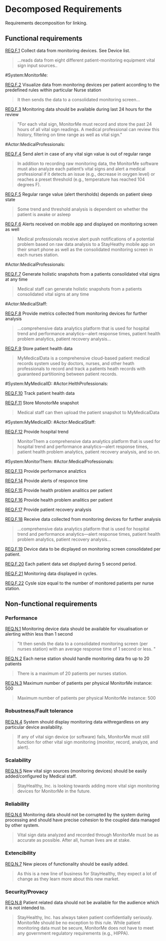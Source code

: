 # Decomposed Requirements

Requirements decomposition for linking. 

## Functional requirements

[REQ.F.1](#REQ.F.1) Collect data from monitoring devices. See Device list.
> ...reads data from eight different patient-monitoring equipment vital sign input sources..

#System:MonitorMe:

[REQ.F.2](#REQ.F.2) Visualize data from monitoring devices per patient according to the predefined rules within particular Nurse station
> It then sends the data to a consolidated monitoring screen…

[REQ.F.3](#REQ.F.3) Monitoring data should be available during last 24 hours for the review
>"For each vital sign, MonitorMe must record and store the past 24 hours of all vital sign readings. A medical
professional can review this history, filtering on time range as well as vital sign."

#Actor:MedicalProfessionals:

[REQ.F.4](#REQ.F.4) Send alert in case of any vital sign value is out of regular range
> In addition to recording raw monitoring data, the MonitorMe software must also analyze each patient’s vital signs and alert a medical professional if it detects an issue (e.g., decrease in oxygen level) or reaches a preset threshold (e.g., temperature has reached 104 degrees F).

[REQ.F.5](#REQ.F.5) Regular range value (alert thersholds) depends on patient sleep state
> Some trend and threshold analysis is dependent on whether the patient is awake or asleep

[REQ.F.6](#REQ.F.6) Alerts received on mobile app and displayed on monitoring screen as well  
> Medical professionals receive alert push notifications of a potential problem based on raw data analysis to a
StayHeathy mobile app on their smart phone as well as the consolidated monitoring screen in each nurses
station.

#Actor:MedicalProfessionals:

[REQ.F.7](#REQ.F.7) Generate holistic snapshots from a patients consolidated vital signs at any time
> Medical staff can generate holistic snapshots from a patients consolidated vital signs at any time

#Actor:MedicalStaff:

[REQ.F.8](#REQ.F.8) Provide metrics collected from monitoring devices for further analysis
>...comprehensive data analytics platform that is used for hospital trend and performance analytics—alert response times, patient health problem analytics, patient recovery analysis…

[REQ.F.9](#REQ.F.9) Store patient health data
> MyMedicalData is a comprehensive cloud-based patient medical records system used by doctors, nurses, and other heath professionals to record and track a patients heath records with guaranteed partitioning between patient records.

#System:MyMedicalID:
#Actor:HelthProfessionals:

[REQ.F.10](#REQ.F.10) Track patient health data

[REQ.F.11](#REQ.F.11) Store MonotorMe snapshot
> Medical staff can then upload the patient snapshot to MyMedicalData

#System:MyMedicalID:
#Actor:MedicalStaff:

[REQ.F.12](#REQ.F.12) Provide hospital trend
> MonitorThem a comprehensive data analytics platform that is used for hospital trend and performance
analytics—alert response times, patient health problem analytics, patient recovery analysis, and so on.

#System:MonitorThem:
#Actor:MedicalProfessionals:

[REQ.F.13](#REQ.F.13) Provide performance analztics

[REQ.F.14](#REQ.F.14) Provide alerts of responce time

[REQ.F.15](#REQ.F.15) Provide health problem analitics per patient

[REQ.F.16](#REQ.F.16) Provide health problem analitics per patient

[REQ.F.17](#REQ.F.17) Provide patient recovery analysis

[REQ.F.18](#REQ.F.18) Receive data collected from monitoring devices for further analysis
>...comprehensive data analytics platform that is used for hospital trend and performance analytics—alert response times, patient health problem analytics, patient recovery analysis…

[REQ.F.19](#REQ.F.19) Device data to be dicplayed on monitoring screen consolidated per patient.

[REQ.F.20](#REQ.F.20) Each patient data set displyed during 5 second period.

[REQ.F.21](#REQ.F.21) Monitoring data displayed in cycles.

[REQ.F.22](#REQ.F.22) Cysle size equal to the number of monitored patients per nurse station.

## Non-functional requirements

### Performance

[REQ.N.1](#REQ.N.1) Monitoring device data should be available for visualisation or alerting within less than 1 second
> "It then sends the data to a consolidated monitoring screen (per nurses station)
with an average response time of 1 second or less. "

[REQ.N.2](#REQ.N.2) Each nerse station should handle monitoring data fro up to 20 patients
> There is a maximum of 20 patients per nurses station.

[REQ.N.3](#REQ.N.3) Maximum number of patients per physical MonitorMe instance: 500
> Maximum number of patients per physical MonitorMe instance: 500

### Robustness/Fault tolerance

[REQ.N.4](#REQ.N.4) System should display monitoring data withregardless on any particular device availability.
> If any of vital sign device (or software) fails, MonitorMe must still function for other vital sign monitoring (monitor, record, analyze, and alert).

### Scalability

[REQ.N.5](#REQ.N.5) New vital sign sources (monitoring devices) should be easily added/configured by Medical staff.
> StayHealthy, Inc. is looking towards adding more vital sign monitoring devices for MonitorMe in the future.

### Reliability

[REQ.N.6](#REQ.N.6) Monitoring data should not be corrupted by the system during processing and should have precise cohesion to the coupled data managed by other system.
> Vital sign data analyzed and recorded through MonitorMe must be as accurate as possible. After all, human
lives are at stake.

### Extencibility

[REQ.N.7](#REQ.N.7) New pieces of functionality should be easily added.
> As this is a new line of business for StayHealthy, they expect a lot of change as they learn more about this
new market.

### Security/Provacy

[REQ.N.8](#REQ.N.8) Patient related data should not be available for the audience which it is not intended to.
> StayHealthy, Inc. has always taken patient confidentially seriously. MonitorMe should be no exception to this rule. While patient monitoring data must be secure, MonitorMe does not have to meet any government regulatory requirements (e.g., HIPPA).
